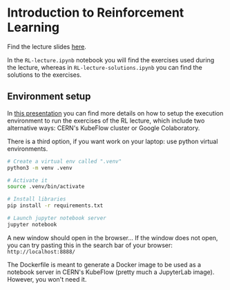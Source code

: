 # Introduction to Reinforcement Learning

Find the lecture slides [here](https://docs.google.com/presentation/d/1HObB0NPQuSgOl_n-TKQuEqcC9B6n7Is7avw6WshSIXM).

In the `RL-lecture.ipynb` notebook you will find the exercises used
during the lecture, whereas in `RL-lecture-solutions.ipynb` you can find
the solutions to the exercises.

## Environment setup

In [this presentation](https://docs.google.com/presentation/d/1SKoHpH-H6bSj5gU8dDh8lrtHvjcVrgTciql9QMXfOxU)
you can find more details on how to setup the execution environment to run the exercises of the RL lecture,
which include two alternative ways: CERN's KubeFlow cluster or Google Colaboratory.

There is a third option, if you want work on your laptop: use python virtual environments.

```bash
# Create a virtual env called ".venv"
python3 -m venv .venv

# Activate it
source .venv/bin/activate

# Install libraries
pip install -r requirements.txt

# Launch jupyter notebook server
jupyter notebook
```

A new window should open in the browser... If the window does not open, you can try
pasting this in the search bar of your browser: `http://localhost:8888/`

The Dockerfile is meant to generate a Docker image to be used as a notebook
server in CERN's KubeFlow (pretty much a JupyterLab image). However, you won't need it.
